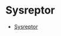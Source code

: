# Sysreptor
- [Sysreptor]([https://docs.sysreptor.com/assets/reports/OSCP-Exam-Report.pdf](https://docs.sysreptor.com/offsec-reporting-with-sysreptor/))
